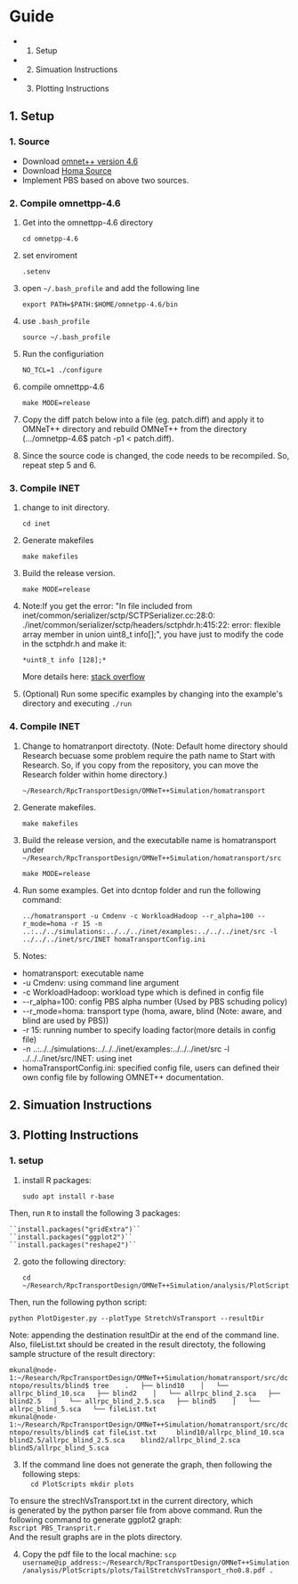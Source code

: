# Guide
  - 1. Setup 
  - 2. Simuation Instructions  
  - 3. Plotting Instructions

## 1. Setup
### 1. Source
  - Download [omnet++ version 4.6](https://omnetpp.org/download/old.html)
  - Download [Homa Source](https://github.com/PlatformLab/HomaSimulation/tree/omnet_simulations/RpcTransportDesign/OMNeT%2B%2BSimulation)
  - Implement PBS based on above two sources. 

### 2. Compile omnettpp-4.6 
1. Get into the omnettpp-4.6 directory
  
    ``cd omnetpp-4.6`` 

2. set enviroment
    
    ``.setenv``

3. open ``~/.bash_profile`` and add the following line 

    ``export PATH=$PATH:$HOME/omnetpp-4.6/bin`` 

4. use ``.bash_profile``
    
    ``source ~/.bash_profile``

5. Run the configuriation 
    
    ``NO_TCL=1 ./configure``

6. compile omnettpp-4.6

    ``make MODE=release``

7. Copy the diff patch below into a file (eg. patch.diff) and apply
    it to OMNeT++ directory and rebuild OMNeT++ from the directory
    (.../omnetpp-4.6$ patch -p1 < patch.diff). 
8. Since the source code is changed, the code needs to be 
    recompiled. So, repeat step 5 and 6. 

### 3. Compile INET
1. change to init directory. 
  
    ``cd inet`` 

2. Generate makefiles

    ``make makefiles`` 

3. Build the release version. 
  
    ``make MODE=release`` 

4. Note:If you get the error: "In file included from 
  inet/common/serializer/sctp/SCTPSerializer.cc:28:0: 
  ./inet/common/serializer/sctp/headers/sctphdr.h:415:22: 
  error: flexible array member in union uint8_t info[];", 
  you have just to modify the code in the sctphdr.h and make it:  

    ``*uint8_t info [128];*``

   More details here: [stack overflow](https://stackoverflow.com/questions/37969272/error-compiling-inet-framework-for-omnet:)

5. (Optional) Run some specific examples by changing into 
the example's directory and executing ``./run``

### 4. Compile INET  
1. Change to homatranport directoty. (Note: Default home directory should Research 
  becuase some problem require the path name to Start with Research. So, if you 
  copy from the repository, you can move the Research folder within home directory.) 
  
   ``~/Research/RpcTransportDesign/OMNeT++Simulation/homatransport``

2. Generate makefiles.
    
    ``make makefiles`` 

3. Build the release version, and the executablle name is homatransport under
    ``~/Research/RpcTransportDesign/OMNeT++Simulation/homatransport/src``
  
    ``make MODE=release``

4. Run some examples. Get into dcntop folder and run the following command:  
  
    ``../homatransport -u Cmdenv -c WorkloadHadoop --r_alpha=100 --r_mode=homa -r 15 -n ..:../../simulations:../../../inet/examples:../../../inet/src -l ../../../inet/src/INET homaTransportConfig.ini
    ``

5. Notes: 
  
  - homatransport: executable name 
  - -u Cmdenv: using command line argument 
  - -c WorkloadHadoop: workload type which is defined in config file
  - --r_alpha=100: config PBS alpha number (Used by PBS schuding policy)
  - --r_mode=homa: transport type (homa, aware, blind (Note: aware, and blind are used by PBS))
  - -r 15: running number to specify loading factor(more details in config file)
  - -n ..:../../simulations:../../../inet/examples:../../../inet/src -l ../../../inet/src/INET: 
    using inet 
  - homaTransportConfig.ini: specified config file, users can defined their own config file by following
    OMNET++ documentation. 

## 2. Simuation Instructions  

## 3. Plotting Instructions 

### 1. setup 

1. install R packages:   
  
    ``sudo apt install r-base``  
  
Then, run ``R`` to install the following 3 packages:   
  
    ``install.packages("gridExtra")``
    ``install.packages("ggplot2")``
    ``install.packages("reshape2")``

2. goto the following directory:  
  
    ``cd ~/Research/RpcTransportDesign/OMNeT++Simulation/analysis/PlotScript``
    
Then, run the following python script:   
 
  ``
  python PlotDigester.py --plotType StretchVsTransport --resultDir 
  ``
     
Note: appending the destination resultDir at the end of the command
line. Also, fileList.txt should be created in the result directoty,
the following sample structure of the result directory: 
  
  ``
  mkunal@node-1:~/Research/RpcTransportDesign/OMNeT++Simulation/homatransport/src/dcntopo/results/blind$ tree   
  .  
  ├── blind10   
  │   └── allrpc_blind_10.sca  
  ├── blind2   
  │   └── allrpc_blind_2.sca  
  ├── blind2.5  
  │   └── allrpc_blind_2.5.sca  
  ├── blind5   
  │   └── allrpc_blind_5.sca  
  └── fileList.txt   
  ``  
  ``
  mkunal@node-1:~/Research/RpcTransportDesign/OMNeT++Simulation/homatransport/src/dcntopo/results/blind$ cat fileList.txt    
  blind10/allrpc_blind_10.sca   
  blind2.5/allrpc_blind_2.5.sca   
  blind2/allrpc_blind_2.sca   
  blind5/allrpc_blind_5.sca  
  ``  
  
3. If the command line does not generate the graph, then following the following steps:   
  ``  
  cd PlotScripts
  mkdir plots 
  `` 

To ensure the strechVsTransport.txt in the current directory, which   
is generated by the python parser file from above command. Run the    
following command to generate ggplot2 graph:    
  ``
  Rscript PBS_Transprit.r 
  ``  
And the result graphs are in the plots directory.    
  
4. Copy the pdf file to the local machine: 
  ``
  scp username@ip_address:~/Research/RpcTransportDesign/OMNeT++Simulation/analysis/PlotScripts/plots/TailStretchVsTransport_rho0.8.pdf . 
  ``
